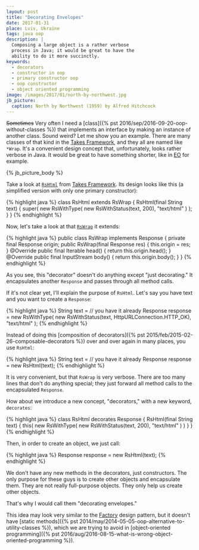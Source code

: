 ```yaml
---
layout: post
title: "Decorating Envelopes"
date: 2017-01-31
place: Lviv, Ukraine
tags: java oop
description: |
  Composing a large object is a rather verbose
  process in Java; it would be great to have the
  ability to do it more succinctly.
keywords:
  - decorators
  - constructor in oop
  - primary constructor oop
  - oop constructor
  - object oriented programming
image: /images/2017/01/north-by-northwest.jpg
jb_picture:
  caption: North by Northwest (1959) by Alfred Hitchcock
---
```


<del>Sometimes</del> Very often I need a
[class]({% pst 2016/sep/2016-09-20-oop-without-classes %}) that implements an
interface by making an instance of another class. Sound weird? Let me show
you an example. There are many classes of that kind in the
[Takes Framework](http://www.takes.org),
and they all are named like `*Wrap`. It's a convenient design concept that,
unfortunately, looks rather verbose in Java. It would be great to have something
shorter, like in [EO](http://www.eolang.org) for example.

<!--more-->

{% jb_picture_body %}

Take a look at
[`RsHtml`](https://github.com/yegor256/takes/blob/1.1/src/main/java/org/takes/rs/RsHtml.java)
from [Takes Framework](http://www.takes.org). Its design looks
like this (a simplified version with only one primary constructor):

{% highlight java %}
class RsHtml extends RsWrap {
  RsHtml(final String text) {
    super(
      new RsWithType(
        new RsWithStatus(text, 200),
        "text/html"
      )
    );
  }
}
{% endhighlight %}

Now, let's take a look at that
[`RsWrap`](https://github.com/yegor256/takes/blob/1.1/src/main/java/org/takes/rs/RsWrap.java)
it extends:

{% highlight java %}
public class RsWrap implements Response {
  private final Response origin;
  public RsWrap(final Response res) {
    this.origin = res;
  }
  @Override
  public final Iterable<String> head() {
    return this.origin.head();
  }
  @Override
  public final InputStream body() {
    return this.origin.body();
  }
}
{% endhighlight %}

As you see, this "decorator" doesn't do anything except "just decorating."
It encapsulates another `Response` and passes through all method calls.

If it's not clear yet, I'll explain the purpose of `RsHtml`. Let's
say you have text and you want to create a `Response`:

{% highlight java %}
String text = // you have it already
Response response = new RsWithType(
  new RsWithStatus(text, HttpURLConnection.HTTP_OK),
  "text/html"
);
{% endhighlight %}

Instead of doing this
[composition of decorators]({% pst 2015/feb/2015-02-26-composable-decorators %})
over and over again in many places, you use `RsHtml`:

{% highlight java %}
String text = // you have it already
Response response = new RsHtml(text);
{% endhighlight %}

It is very convenient, but that `RsWrap` is very verbose. There are too many
lines that don't do anything special; they just forward all method
calls to the encapsulated `Response`.

How about we introduce a new concept, "decorators," with a new
keyword, `decorates`:

{% highlight java %}
class RsHtml decorates Response {
  RsHtml(final String text) {
    this(
      new RsWithType(
        new RsWithStatus(text, 200),
        "text/html"
      )
    )
  }
}
{% endhighlight %}

Then, in order to create an object, we just call:

{% highlight java %}
Response response = new RsHtml(text);
{% endhighlight %}

We don't have any new methods in the decorators, just constructors.
The only purpose for these guys is to create other objects and encapsulate
them. They are not really full-purpose objects. They only help us
create other objects.

That's why I would call them "decorating envelopes."

This idea may look very similar to the
[Factory](https://en.wikipedia.org/wiki/Factory_%28object-oriented_programming%29) design pattern,
but it doesn't have
[static methods]({% pst 2014/may/2014-05-05-oop-alternative-to-utility-classes %}),
which we are trying to avoid in
[object-oriented programming]({% pst 2016/aug/2016-08-15-what-is-wrong-object-oriented-programming %}).

